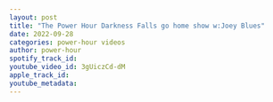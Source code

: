 ```yaml
---
layout: post
title: "The Power Hour Darkness Falls go home show w:Joey Blues"
date: 2022-09-28
categories: power-hour videos
author: power-hour
spotify_track_id: 
youtube_video_id: 3gUiczCd-dM
apple_track_id: 
youtube_metadata: 
---
```


